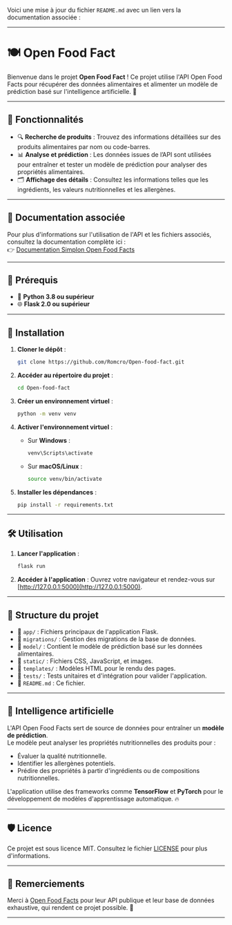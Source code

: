 Voici une mise à jour du fichier `README.md` avec un lien vers la documentation associée :

---

# 🍽️ Open Food Fact

Bienvenue dans le projet **Open Food Fact** ! Ce projet utilise l'API Open Food Facts pour récupérer des données alimentaires et alimenter un modèle de prédiction basé sur l'intelligence artificielle. 🎯

---

## 🌟 Fonctionnalités

- 🔍 **Recherche de produits** : Trouvez des informations détaillées sur des produits alimentaires par nom ou code-barres.
- 📊 **Analyse et prédiction** : Les données issues de l’API sont utilisées pour entraîner et tester un modèle de prédiction pour analyser des propriétés alimentaires.
- 🗂️ **Affichage des détails** : Consultez les informations telles que les ingrédients, les valeurs nutritionnelles et les allergènes.

---

## 🔗 Documentation associée

Pour plus d'informations sur l'utilisation de l'API et les fichiers associés, consultez la documentation complète ici :  
👉 [Documentation Simplon Open Food Facts](https://github.com/Simplon-openfoodfacts/documents_other)

---

## 🔧 Prérequis

- 🐍 **Python 3.8 ou supérieur**
- 🌐 **Flask 2.0 ou supérieur**

---

## 🚀 Installation

1. **Cloner le dépôt** :

   ```bash
   git clone https://github.com/Romcro/Open-food-fact.git
   ```

2. **Accéder au répertoire du projet** :

   ```bash
   cd Open-food-fact
   ```

3. **Créer un environnement virtuel** :

   ```bash
   python -m venv venv
   ```

4. **Activer l'environnement virtuel** :

   - Sur **Windows** :
     ```bash
     venv\Scripts\activate
     ```
   - Sur **macOS/Linux** :
     ```bash
     source venv/bin/activate
     ```

5. **Installer les dépendances** :
   ```bash
   pip install -r requirements.txt
   ```

---

## 🛠️ Utilisation

1. **Lancer l'application** :

   ```bash
   flask run
   ```

2. **Accéder à l'application** :
   Ouvrez votre navigateur et rendez-vous sur [http://127.0.0.1:5000](http://127.0.0.1:5000).

---

## 📁 Structure du projet

- 📂 `app/` : Fichiers principaux de l'application Flask.
- 📂 `migrations/` : Gestion des migrations de la base de données.
- 📂 `model/` : Contient le modèle de prédiction basé sur les données alimentaires.
- 📂 `static/` : Fichiers CSS, JavaScript, et images.
- 📂 `templates/` : Modèles HTML pour le rendu des pages.
- 📂 `tests/` : Tests unitaires et d'intégration pour valider l'application.
- 📜 `README.md` : Ce fichier.

---

## 🧠 Intelligence artificielle

L'API Open Food Facts sert de source de données pour entraîner un **modèle de prédiction**.  
Le modèle peut analyser les propriétés nutritionnelles des produits pour :

- Évaluer la qualité nutritionnelle.
- Identifier les allergènes potentiels.
- Prédire des propriétés à partir d'ingrédients ou de compositions nutritionnelles.

L'application utilise des frameworks comme **TensorFlow** et **PyTorch** pour le développement de modèles d'apprentissage automatique. 🔥

---

## 🛡️ Licence

Ce projet est sous licence MIT. Consultez le fichier [LICENSE](LICENSE) pour plus d'informations.

---

## 🎉 Remerciements

Merci à [Open Food Facts](https://world.openfoodfacts.org/) pour leur API publique et leur base de données exhaustive, qui rendent ce projet possible. 🙏

---
